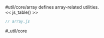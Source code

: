 #util/core/array defines array-related utilities.  
<< js_table() >>

```js_removed:array.js
// array.js
```

#_util/core